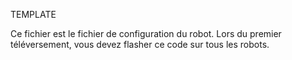 TEMPLATE

Ce fichier est le fichier de configuration du robot. 
Lors du premier téléversement, vous devez flasher ce code sur tous les robots. 
